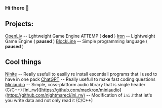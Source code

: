 ### Hi there 👋

## Projects:
  [OpenLiv](https://github.com/susyboy23/OpenLiv) -- Lghtweight Game Engine ATTEMP ( **dead** )
  [Iron](https://github.com/susyboy23/Iron) -- Lightweight Game Engine ( **paused** )
  [BlockLine](https://github.com/susyboy23/BlockLine) -- Simple programming language ( **paused** )

## Cool things
  [Ninite](ninite.com) -- Really usefull to easilly re install escentiall programs that i used to have in one pack
  [ChatGPT](chat.openai.com) -- Really usefull to make fast coding questions
  [Miniaudio](https://github.com/mackron/miniaudio) -- Simple, coss-platform audio library that is single header (C/C++)
  [ini_rw]([https://github.com/mackron/miniaudio](https://github.com/nightmareci/ini_rw) -- Modification of `ini.h`that let's you write data and not only read it (C/C++)
